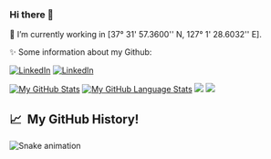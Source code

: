 <!-- ### Hi there 👋

<!--
**GiangHLe/GiangHLe** is a ✨ _special_ ✨ repository because its `README.md` (this file) appears on your GitHub profile.

Here are some ideas to get you started:

- 🔭 I’m currently working on ...
- 🌱 I’m currently learning ...
- 👯 I’m looking to collaborate on ...
- 🤔 I’m looking for help with ...
- 💬 Ask me about ...
- 📫 How to reach me: ...
- 😄 Pronouns: ...
- ⚡ Fun fact: ...
--> 
### Hi there 👋

🔭 I’m currently working in [37° 31' 57.3600'' N, 127° 1' 28.6032'' E].

✨ Some information about my Github:

<a href="https://www.linkedin.com/in/giangle97/"><img src="https://img.shields.io/badge/LinkedIn-0077B5?style=for-the-badge&logo=linkedin&logoColor=white" alt="LinkedIn"></a>
<a href="https://stackoverflow.com/users/10732351/cucarot"><img src="https://img.shields.io/badge/Stack_Overflow-FE7A16?style=for-the-badge&logo=stack-overflow&logoColor=white" alt="LinkedIn"></a>

[![My GitHub Stats](https://github-readme-stats.vercel.app/api/?username=GiangHLe&count_private=true&theme=tokyonight&showicons=true)]()
[![My GitHub Language Stats](https://github-readme-stats.vercel.app/api/top-langs/?username=GiangHLe&langs_count=5&theme=tokyonight)]()
![](https://github.com/GiangHLe/github-stats/blob/master/generated/overview.svg)
![](https://github.com/GiangHLe/github-stats/blob/master/generated/languages.svg)

<h2> 📈 &nbsp;My GitHub History!</h2>

![Snake animation](https://github.com/GiangHLe/GiangHLe/blob/output/github-contribution-grid-snake.svg)
